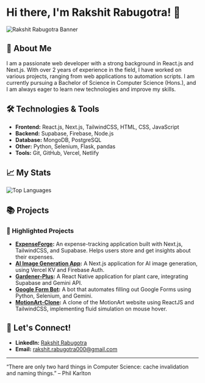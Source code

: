 # Hi there, I'm Rakshit Rabugotra! 👋

![Rakshit Rabugotra Banner](https://media.licdn.com/dms/image/v2/D4D16AQEz0bezoY7szg/profile-displaybackgroundimage-shrink_350_1400/profile-displaybackgroundimage-shrink_350_1400/0/1683960416276?e=1728518400&v=beta&t=IX0w70WSVasLAoSI5jDu63DMkdvJcf9V_O1WcT9bWNU)

## 🚀 About Me

I am a passionate web developer with a strong background in React.js and Next.js. With over 2 years of experience in the field, I have worked on various projects, ranging from web applications to automation scripts. I am currently pursuing a Bachelor of Science in Computer Science (Hons.), and I am always eager to learn new technologies and improve my skills.

## 🛠️ Technologies & Tools

- **Frontend:** React.js, Next.js, TailwindCSS, HTML, CSS, JavaScript
- **Backend:** Supabase, Firebase, Node.js
- **Database:** MongoDB, PostgreSQL
- **Other:** Python, Selenium, Flask, pandas
- **Tools:** Git, GitHub, Vercel, Netlify

## 📈 My Stats

<div style="display: flex; flex-direction:row; width: 100%; gap: 6rem; ">
<!--   <a><img src="https://github-readme-stats.vercel.app/api?username=RakshitRabugotra&show_icons=true&theme=radical" alt="GitHub Stats"/></a> -->
  <a><img src="https://github-readme-stats.vercel.app/api/top-langs/?username=RakshitRabugotra&layout=compact&theme=radical" alt="Top Languages"/></a>
</div>

## 📚 Projects

### 🌟 Highlighted Projects

- **[ExpenseForge](https://github.com/RakshitRabugotra/expenseforge):** An expense-tracking application built with Next.js, TailwindCSS, and Supabase. Helps users store and get insights about their expenses.
- **[AI Image Generation App](https://github.com/RakshitRabugotra/ai-image-generation):** A Next.js application for AI image generation, using Vercel KV and Firebase Auth.
- **[Gardener-Plus](https://github.com/RakshitRabugotra/gardener-plus):** A React Native application for plant care, integrating Supabase and Gemini API.
- **[Google Form Bot](https://github.com/RakshitRabugotra/google-form-bot):** A bot that automates filling out Google Forms using Python, Selenium, and Gemini.
- **[MotionArt-Clone](https://github.com/RakshitRabugotra/motionart-clone):** A clone of the MotionArt website using ReactJS and TailwindCSS, implementing fluid simulation on mouse hover.

## 💬 Let's Connect!

- **LinkedIn:** [Rakshit Rabugotra](https://www.linkedin.com/in/rakshit-rabugotra-a29b5821a/)
- **Email:** rakshit.rabugotra000@gmail.com

---

“There are only two hard things in Computer Science: cache invalidation and naming things.” – Phil Karlton
